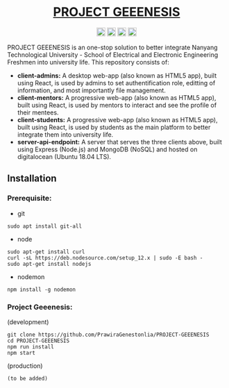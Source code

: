 <h1 align="center"><a href="https://github.com/PrawiraGenestonlia/PROJECT-GEEENESIS">PROJECT GEEENESIS</a></h1>
<p align="center">
<a href="https://github.com/PrawiraGenestonlia/PROJECT-GEEENESIS"><img alt="Lisence" src="https://img.shields.io/badge/license-MIT-blue.svg" height="20"/></a>
<a href="https://www.npmjs.com/package/node"><img alt="Node Version" src="https://img.shields.io/npm/v/node.svg" height="20"/></a>
<a href="https://github.com/PrawiraGenestonlia/PROJECT-GEEENESIS/graphs/contributors"><img alt="Contributors" src="https://img.shields.io/github/contributors/PrawiraGenestonlia/PROJECT-GEEENESIS.svg" height="20"/></a>
<a href="https://github.com/PrawiraGenestonlia/graphs/commit-activity"><img alt="Maintained" src="https://img.shields.io/badge/Maintained%3F-yes-green.svg" height="20"/></a>
	</p>

PROJECT GEEENESIS is an one-stop solution to better integrate Nanyang Technological University - School of Electrical and Electronic Engineering Freshmen into university life. This repository consists of:

* **client-admins:** A desktop web-app (also known as HTML5 app), built using React, is used by admins to set authentification role, editting of information, and most importantly file management.
* **client-mentors:** A progressive web-app (also known as HTML5 app), built using React, is used by mentors to interact and see the profile of their mentees.
* **client-students:** A progressive web-app (also known as HTML5 app), built using React, is used by students as the main platform to better integrate them into university life.
* **server-api-endpoint:** A server that serves the three clients above, built using Express (Node.js) and MongoDB (NoSQL) and hosted on digitalocean (Ubuntu 18.04 LTS).

## Installation

### Prerequisite:

* git
  
```console
sudo apt install git-all
```

* node

```console
sudo apt-get install curl
curl -sL https://deb.nodesource.com/setup_12.x | sudo -E bash -
sudo apt-get install nodejs
```

* nodemon

```console
npm install -g nodemon
```

### Project Geeenesis:

(development)

```console
git clone https://github.com/PrawiraGenestonlia/PROJECT-GEEENESIS
cd PROJECT-GEEENESIS
npm run install
npm start
```

(production)

```console
(to be added)
```

